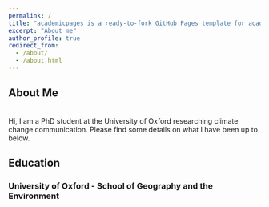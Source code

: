 ```yaml
---
permalink: /
title: "academicpages is a ready-to-fork GitHub Pages template for academic personal websites"
excerpt: "About me"
author_profile: true
redirect_from:
  - /about/
  - /about.html
---
```

<h2>About Me </h2>
<br>
Hi, I am a PhD student at the University of Oxford researching climate change communication. Please find some details on what I have been up to below.

<h2>Education</h2>
<h3>University of Oxford - School of Geography and the Environment </h3>
